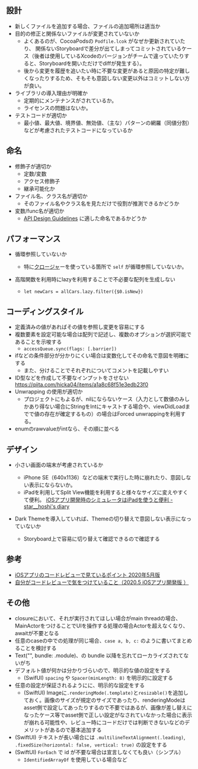 ## 設計

* 新しくファイルを追加する場合、ファイルの追加場所は適当か
* 目的の修正と関係ないファイルが変更されていないか
  * よくあるのが、CocoaPodsの `Podfile.lcok` がなぜか更新されていたり、 関係ないStoryboardで差分が出てしまってコミットされているケース（後者は使用しているXcodeのバージョンがチームで違っていたりすると、Storyboardを開いただけでdiffが発生する）。
  * 後から変更を履歴を追いたい時に不要な変更があると原因の特定が難しくなったりするため、そもそも意図しない変更以外はコミットしない方が良い。 
* ライブラリの導入理由が明確か
  * 定期的にメンテナンスがされているか。
  * ライセンスの問題はないか。
* テストコードが適切か
  * 最小値、最大値、境界値、無効値、（主な）パターンの網羅（同値分割）などが考慮されたテストコードになっているか

## 命名

* 修飾子が適切か
  * 定数/変数
  * アクセス修飾子
  * 継承可能化か
* ファイル名、クラス名が適切か
  * そのファイル名やクラス名を見ただけで役割が推測できるかどうか
* 変数/func名が適切か
  * [API Design Guidelines](https://swift.org/documentation/api-design-guidelines/#naming) に適した命名であるかどうか

## パフォーマンス

* 循環参照していないか

  * 特に[クロージャ](http://d.hatena.ne.jp/keyword/%A5%AF%A5%ED%A1%BC%A5%B8%A5%E3)ーを使っている箇所で `self` が循環参照していないか。

* 高階関数を利用時にlazyを利用することで不必要な配列を生成しない

  * `let newCars = allCars.lazy.filter({$0.isNew})`  

## コーディングスタイル

* 定義済みの値があればその値を参照し変更を容易にする
* 複数要素を設定可能な場合は配列で記述し、複数のオプションが選択可能であることを示唆する
  * `accessQueue.sync(flags: [.barrier])`
* ifなどの条件部分が分かりにくい場合は変数化してその命名で意図を明確にする
  * また、分けることでそれぞれについてコメントを記載しやすい
* ID型などを作成して不要なインプットをさせない https://qiita.com/hicka04/items/a1a8c68f51e3edb23f0
* Unwrapping の使用が適切か
  * プロジェクトにもよるが、nilにならないケース（入力として数値のみしかあり得ない場合にStringをIntにキャストする場合や、viewDidLoadまでで値の存在が確定するもの）の場合はForced unwrappingを利用する。
* enumのrawvalueがintなら、その順に並べる

## デザイン

* 小さい画面の端末が考慮されているか
  * iPhone SE（640x1136）などの端末で実行した時に崩れたり、意図しない表示にならないか。
  * iPadを利用してSplit View機能を利用すると様々なサイズに変えやすくて便利。
    [iOSアプリ開発時のシミュレータはiPadを使うと便利 - star__hoshi's diary](https://starhoshi.hatenablog.com/entry/2022/04/05/082348)

* Dark Themeを導入していれば、Themeの切り替えで意図しない表示になっていないか
  * Storyboard上で容易に切り替えて確認できるので確認する



## 参考

* [ iOSアプリのコードレビューで見ているポイント 2020年5月版 ](https://cutmail.hatenablog.com/entry/2020/05/09/182304)
* [自分がコードレビューで気をつけていること（2020.5 iOSアプリ開発版 ）](http://curiosity.co.jp/review202005ios/)


## その他

* closureにおいて、それが実行されてほしい場合がmain threadの場合、MainActorをつけることでUIを操作する処理の場合Actorを超えなくなり、awaitが不要となる
* 任意のcaseの中での処理が同じ場合、`case a, b, c:` のように書いてまとめることを検討する
* Text("", bundle: .module)、の bundle 以降を忘れてローカライズされてないがち
* デフォルト値が何かは分かりづらいので、明示的な値の設定をする
  * (SwifUI) `spacing` や `Spacer(minLength: 8)` を明示的に設定する
* 任意の設定が保証されるようにに、明示的な設定をする
  * (SwiftUI) Imageに`.renderingMode(.template)`と`resizable()`を追加しておく。画像のサイズが規定のサイズであったり、renderingModeはasset側で設定してあったりするので不要ではあるが、画像が差し替えになったケース等でasset側で正しい設定がなされていなかった場合に表示が崩れる可能性や、レビュー時にコードだけでは判断できないなどのデメリットがあるので基本追加する
* (SwiftUI) テキストが長い場合には `.multilineTextAlignment(.leading)`, `.fixedSize(horizontal: false, vertical: true)` の設定をする
* (SwiftUI) `ForEach` で id が不要な場合は宣言しなくても良い（シンプル）
  * `IdentifiedArrayOf` を使用している場合など

